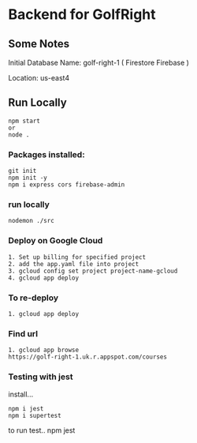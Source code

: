# Backend for GolfRight

## Some Notes

Initial Database Name: golf-right-1 ( Firestore Firebase )

Location: us-east4

## Run Locally

    npm start
    or
    node .

### Packages installed:

    git init
    npm init -y
    npm i express cors firebase-admin

### run locally

    nodemon ./src

### Deploy on Google Cloud

    1. Set up billing for specified project
    2. add the app.yaml file into project
    3. gcloud config set project project-name-gcloud
    4. gcloud app deploy

### To re-deploy

    1. gcloud app deploy

### Find url

    1. gcloud app browse
    https://golf-right-1.uk.r.appspot.com/courses

### Testing with jest

install...

    npm i jest
    npm i supertest

to run test.. npm jest

###
